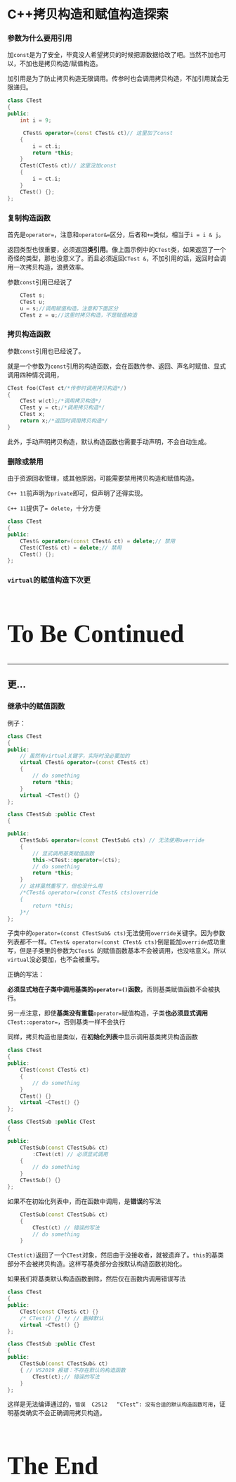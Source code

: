 # C++拷贝构造和赋值构造探索

### 参数为什么要用引用

加`const`是为了安全，毕竟没人希望拷贝的时候把源数据给改了吧。当然不加也可以，不加也是拷贝构造/赋值构造。

加引用是为了防止拷贝构造无限调用。传参时也会调用拷贝构造，不加引用就会无限递归。

```c++
class CTest
{
public:
	int i = 9;

	 CTest& operator=(const CTest& ct)// 这里加了const
	{
		i = ct.i;
		return *this;
	}
	CTest(CTest& ct)// 这里没加const
	{
		i = ct.i;
	}
	CTest() {};
};
```



### 复制构造函数

首先是`operator=`，注意和`operator&=`区分，后者和`+=`类似，相当于`i = i & j`。

返回类型也很重要，必须返回**类引用**。像上面示例中的`CTest`类，如果返回了一个奇怪的类型，那也没意义了。而且必须返回`CTest &`，不加引用的话，返回时会调用一次拷贝构造，浪费效率。

参数`const`引用已经说了

```c++
	CTest s;
	CTest u;
	u = s;//调用赋值构造，注意和下面区分
	CTest z = u;//这里时拷贝构造，不是赋值构造

```



### 拷贝构造函数

参数`const`引用也已经说了。

就是一个参数为`const`引用的构造函数，会在函数传参、返回、声名时赋值、显式调用四种情况调用，

```C++
CTest foo(CTest ct/*传参时调用拷贝构造*/) 
{
	CTest w(ct);/*调用拷贝构造*/
	CTest y = ct;/*调用拷贝构造*/
	CTest x;
	return x;/*返回时调用拷贝构造*/
}
```

此外，手动声明拷贝构造，默认构造函数也需要手动声明，不会自动生成。

### 删除或禁用

由于资源回收管理，或其他原因，可能需要禁用拷贝构造和赋值构造。

`C++ 11`前声明为`private`即可，但声明了还得实现。

`C++ 11`提供了`= delete`，十分方便

```c++
class CTest 
{
public:
	CTest& operator=(const CTest& ct) = delete;// 禁用
	CTest(CTest& ct) = delete;// 禁用
	CTest() {};
};
```



### `virtual`的赋值构造下次更



<h1 title="干啥啥不行，这活整的还行吧？" style="font-family: 'Kunstler Script','Palace Script MT','Brush Script MT';font-size: 4em;font-weight: bolder;">To Be Continued</h1>

-----------------------------

## 更...

### 继承中的赋值函数

例子：

```c++
class CTest
{
public:
    // 虽然有virtual关键字，实际时没必要加的
	virtual CTest& operator=(const CTest& ct) 
	{
        // do something
		return *this;
	}
	virtual ~CTest() {}
};

class CTestSub :public CTest 
{

public:
	CTestSub& operator=(const CTestSub& cts) // 无法使用override
	{
        // 显式调用基类赋值函数
        this->CTest::operator=(cts);
        // do something
		return *this;
	}
    // 这样虽然重写了，但也没什么用
	/*CTest& operator=(const CTest& cts)override
	{
		return *this;
	}*/
};
```



子类中的`operator=(const CTestSub& cts)`无法使用`override`关键字。因为参数列表都不一样。`CTest& operator=(const CTest& cts)`倒是能加`override`成功重写，但是子类里的参数为`CTest& `的赋值函数基本不会被调用，也没啥意义。所以`virtual`没必要加，也不会被重写。

正确的写法：

**必须显式地在子类中调用基类的`operator=()`函数**，否则基类赋值函数不会被执行。

另一点注意，即使**基类没有重载**`operator=`赋值构造，子类**也必须显式调用**`CTest::operator=`，否则基类一样不会执行

同样，拷贝构造也是类似，在**初始化列表**中显示调用基类拷贝构造函数

```c++
class CTest
{
public:
	CTest(const CTest& ct)
	{
        // do something
	}
	CTest() {}
	virtual ~CTest() {}
};

class CTestSub :public CTest
{

public:
	CTestSub(const CTestSub& ct)
		:CTest(ct) // 必须显式调用
	{
		// do something
	}
	CTestSub() {}
};
```

如果不在初始化列表中，而在函数中调用，是**错误**的写法

```c++
	CTestSub(const CTestSub& ct)
	{
        CTest(ct) // 错误的写法
		// do something
	}
```

`CTest(ct)`返回了一个`CTest`对象，然后由于没接收者，就被遗弃了。`this`的基类部分不会被拷贝构造。这样写基类部分会按默认构造函数初始化。

如果我们将基类默认构造函数删除，然后仅在函数内调用错误写法

```C++
class CTest
{
public:
	CTest(const CTest& ct) {}
	/* CTest() {} */ // 删掉默认
	virtual ~CTest() {}
};

class CTestSub :public CTest
{
public:
	CTestSub(const CTestSub& ct)
	{ // VS2019 报错：不存在默认的构造函数
		CTest(ct);// 错误的写法
	}
};
```

这样是无法编译通过的，`错误	C2512	“CTest”: 没有合适的默认构造函数可用`，证明基类确实不会正确调用拷贝构造。



<h1 title="干啥啥不行，这活整的还行吧？" style="font-family: 'Kunstler Script','Palace Script MT','Brush Script MT';font-size: 4em;font-weight: bolder;">The End</h1>